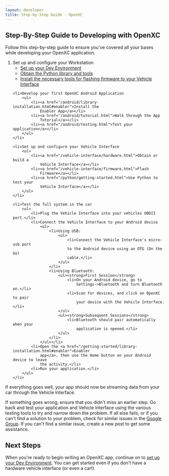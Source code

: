 ```yaml
---
layout: developer
title: Step-by-Step Guide - OpenXC
---
```


<div class="page-header">
<h2>Step-By-Step Guide to Developing with OpenXC</h2>
</div>

Follow this step-by-step guide to ensure you've covered all your bases while
developing your OpenXC
application.

<ol>
    <li>Set up and configure your Workstation
        <ul>
            <li><a href="/getting-started/library-installation.html">
                Set up your Dev Environment</a></li>
            <li><a href="http://python.openxcplatform.com/#installation">
                Obtain the Python library and tools</a></li>
            <li><a
            href="http://vi-firmware.openxcplatform.com/en/latest/installation/binary.html">
                Install the necessary tools for flashing firmware to your Vehicle
                Interface</a></li>
        </ul>
    </li>

    <li>Develop your first OpenXC Android Application
        <ul>
            <li><a href="/android/library-installation.html#enabler">Install the
                Enabler App</a></li>
            <li><a href="/android/tutorial.html">Walk through the App
                Tutorial</a></li>
            <li><a href="/android/testing.html">Test your application</a></li>
        </ul>
    </li>

    <li>Set up and configure your Vehicle Interface
        <ul>
            <li><a href="/vehicle-interface/hardware.html">Obtain or build a
                Vehicle Interface</a></li>
            <li><a href="/vehicle-interface/firmware.html">Flash
                Firmware</a></li>
            <li><a href="/python/getting-started.html">Use Python to test your
                Vehicle Interface</a></li>
        </ul>
    </li>

    <li>Test the full system in the car
        <ul>
            <li>Plug the Vehicle Interface into your vehicles OBDII port.</li>
            <li>Connect the Vehicle Interface to your Android device
                <ul>
                    <li>Using USB:
                        <ul>
                            <li>Connect the Vehicle Interface's micro-usb port
                            to the Android device using an OTG (On the Go)
                            cable.</li>
                        </ul>
                    </li>
                    <li>Using Bluetooth:
                        <ul><strong>First Session</strong>
                            <li>On your Android device, go to
                                Settings->Bluetooth and turn Bluetooth on.</li>
                            <li>Scan for devices, and click on OpenXC to pair
                                your device with the Vehicle Interface.</li>
                        </ul>
                        <ul><strong>Subsequent Sessions</strong>
                            <li>Bluetooth should pair automatically when your
                                application is opened.</li>
                        </ul>
                    </li>
                </ul></li>
            <li>Open the <a href="/getting-started/library-installation.html#enabler">Enabler
                app</a>, then use the Home button on your Android device to leave
                the activity.</li>
            <li>Run your application.</li>
        </ul>
    </li>

</ol>

If everything goes well, your app should now be streaming data from your car
through the Vehicle Interface.

If something goes wrong, ensure that you didn't miss an earlier step. Go back
and test your application and Vehicle Interface using the various testing tools
to try and narrow down the problem. If all else fails, or if you can't find a
solution to your problem, check for similar issues in the [Google
Group](groups.google.com/group/openxc). If you can't find a similar issue,
create a new post to get some assistance.

<div class="page-header">
<h2>Next Steps</h2>
</div>

When you're ready to begin writing an OpenXC app, continue on to
[set up your Dev Environment](/getting-started/library-installation.html). You
can get started even if you don't have a hardware vehicle interface (or even a
car!).
